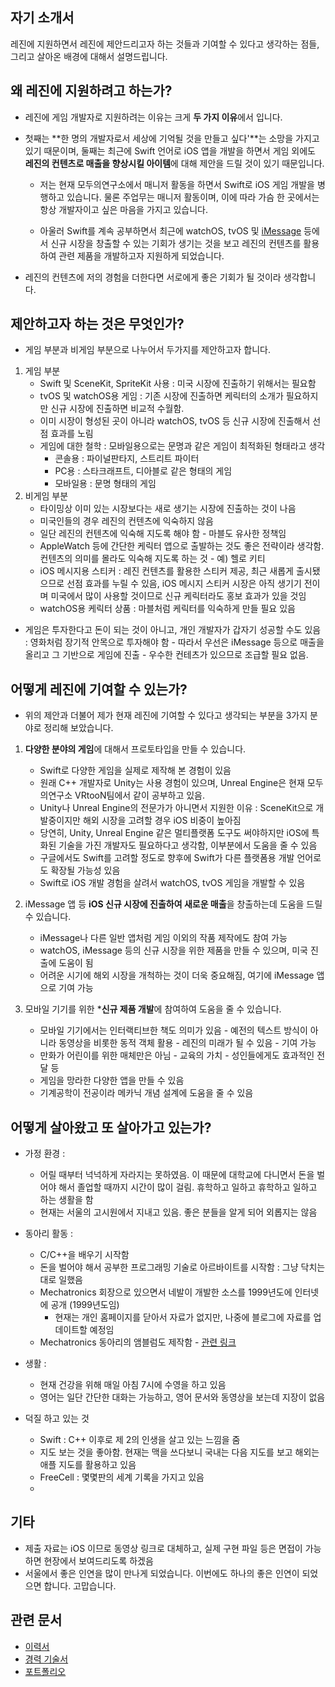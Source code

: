 ## 자기 소개서 

레진에 지원하면서 레진에 제안드리고자 하는 것들과 기여할 수 있다고 생각하는 점들, 그리고 살아온 배경에 대해서 설명드립니다.

## 왜 레진에 지원하려고 하는가?

* 레진에 게임 개발자로 지원하려는 이유는 크게 **두 가지 이유**에서 입니다. 

* 첫째는 **한 명의 개발자로서 세상에 기억될 것을 만들고 싶다'**는 소망을 가지고 있기 때문이며, 둘째는 최근에 Swift 언어로 iOS 앱을 개발을 하면서 게임 외에도 **레진의 컨텐츠로 매출을 향상시킬 아이템**에 대해 제안을 드릴 것이 있기 때문입니다.

	* 저는 현재 모두의연구소에서 매니저 활동을 하면서 Swift로 iOS 게임 개발을 병행하고 있습니다. 물론 주업무는 매니저 활동이며, 이에 따라 가슴 한 곳에서는 항상 개발자이고 싶은 마음을 가지고 있습니다.

	* 아울러 Swift를 계속 공부하면서 최근에 watchOS, tvOS 및 [iMessage]() 등에서 신규 시장을 창출할 수 있는 기회가 생기는 것을 보고 레진의 컨텐츠를 활용하여 관련 제품을 개발하고자 지원하게 되었습니다.

* 레진의 컨텐츠에 저의 경험을 더한다면 서로에게 좋은 기회가 될 것이라 생각합니다.


## 제안하고자 하는 것은 무엇인가?

* 게임 부분과 비게임 부분으로 나누어서 두가지를 제안하고자 합니다.

1. 게임 부분
	* Swift 및 SceneKit, SpriteKit 사용 : 미국 시장에 진출하기 위해서는 필요함
	* tvOS 및 watchOS용 게임 : 기존 시장에 진출하면 케릭터의 소개가 필요하지만 신규 시장에 진출하면 비교적 수월함. 
	* 이미 시장이 형성된 곳이 아니라 watchOS, tvOS 등 신규 시장에 진출해서 선점 효과를 노림
	* 게임에 대한 철학 : 모바일용으로는 문명과 같은 게임이 최적화된 형태라고 생각
		* 콘솔용 : 파이널판타지, 스트리트 파이터
		* PC용 : 스타크래프트, 디아블로 같은 형태의 게임
		* 모바일용 : 문명 형태의 게임
2. 비게임 부분
	* 타이밍상 이미 있는 시장보다는 새로 생기는 시장에 진출하는 것이 나음
	* 미국인들의 경우 레진의 컨텐츠에 익숙하지 않음
	* 일단 레진의 컨텐츠에 익숙해 지도록 해야 함 - 마블도 유사한 정책임
	* AppleWatch 등에 간단한 케릭터 앱으로 출발하는 것도 좋은 전략이라 생각함. 컨텐츠의 의미를 몰라도 익숙해 지도록 하는 것 - 예) 헬로 키티 
	* iOS 메시지용 스티커 : 레진 컨텐츠를 활용한 스티커 제공, 최근 새롭게 출시됐으므로 선점 효과를 누릴 수 있음, iOS 메시지 스티커 시장은 아직 생기기 전이며 미국에서 많이 사용할 것이므로 신규 케릭터라도 홍보 효과가 있을 것임
	* watchOS용 케릭터 상품 : 마블처럼 케릭터를 익숙하게 만들 필요 있음

* 게임은 투자한다고 돈이 되는 것이 아니고, 개인 개발자가 갑자기 성공할 수도 있음 : 영화처럼 장기적 안목으로 투자해야 함 - 따라서 우선은 iMessage 등으로 매출을 올리고 그 기반으로 게임에 진출 - 우수한 컨테츠가 있으므로 조급할 필요 없음.

## 어떻게 레진에 기여할 수 있는가?

* 위의 제안과 더불어 제가 현재 레진에 기여할 수 있다고 생각되는 부분을 3가지 분야로 정리해 보았습니다.

1. **다양한 분야의 게임**에 대해서 프로토타입을 만들 수 있습니다.
	* Swift로 다양한 게임을 실제로 제작해 본 경험이 있음
	* 원래 C++ 개발자로 Unity는 사용 경험이 있으며, Unreal Engine은 현재 모두의연구소 VRtooN팀에서 같이 공부하고 있음.
	* Unity나 Unreal Engine의 전문가가 아니면서 지원한 이유 : SceneKit으로 개발중이지만 해외 시장을 고려할 경우 iOS 비중이 높아짐
	* 당연히, Unity, Unreal Engine 같은 멀티플랫폼 도구도 써야하지만 iOS에 특화된 기술을 가진 개발자도 필요하다고 생각함, 이부분에서 도움을 줄 수 있음
	* 구글에서도 Swift를 고려할 정도로 향후에 Swift가 다른 플랫폼용 개발 언어로도 확장될 가능성 있음
	* Swift로 iOS 개발 경험을 살려서 watchOS, tvOS 게임을 개발할 수 있음
	
2. iMessage 앱 등 **iOS 신규 시장에 진출하여 새로운 매출**을 창출하는데 도움을 드릴 수 있습니다.
	* iMessage나 다른 일반 앱처럼 게임 이외의 작품 제작에도 참여 가능
	* watchOS, iMessage 등의 신규 시장을 위한 제품을 만들 수 있으며, 미국 진출에 도움이 됨	
	* 어려운 시기에 해외 시장을 개척하는 것이 더욱 중요해짐, 여기에 iMessage 앱으로 기여 가능
	
3. 모바일 기기를 위한 ***신규 제품 개발**에 참여하여 도움을 줄 수 있습니다.
	* 모바일 기기에서는 인터랙티브한 책도 의미가 있음 - 예전의 텍스트 방식이 아니라 동영상을 비롯한 동적 객체 활용 - 레진의 미래가 될 수 있음 - 기여 가능
	* 만화가 어린이를 위한 매체만은 아님 - 교육의 가치 - 성인들에게도 효과적인 전달 등
	* 게임을 망라한 다양한 앱을 만들 수 있음
	* 기계공학이 전공이라 메카닉 개념 설계에 도움을 줄 수 있음


## 어떻게 살아왔고 또 살아가고 있는가?

* 가정 환경 : 
	* 어릴 때부터 넉넉하게 자라지는 못하였음. 이 때문에 대학교에 다니면서 돈을 벌어야 해서 졸업할 때까지 시간이 많이 걸림. 휴학하고 일하고 휴학하고 일하고 하는 생활을 함
	* 현재는 서울의 고시원에서 지내고 있음. 좋은 분들을 알게 되어 외롭지는 않음

* 동아리 활동 : 	
	* C/C++을 배우기 시작함
	* 돈을 벌어야 해서 공부한 프로그래밍 기술로 아르바이트를 시작함 : 그냥 닥치는 대로 일했음 
	* Mechatronics 회장으로 있으면서 네발이 개발한 소스를 1999년도에 인터넷에 공개 (1999년도임)
		* 현재는 개인 홈페이지를 닫아서 자료가 없지만, 나중에 블로그에 자료를 업데이트할 예정임
	* Mechatronics 동아리의 앰블럼도 제작함 - [관련 링크](http://mecha.namoweb.net/xe/CI)

* 생활 : 
	* 현재 건강을 위해 매일 아침 7시에 수영을 하고 있음
	* 영어는 일단 간단한 대화는 가능하고, 영어 문서와 동영상을 보는데 지장이 없음

* 덕질 하고 있는 것
	* Swift : C++ 이후로 제 2의 인생을 살고 있는 느낌을 줌
	* 지도 보는 것을 좋아함. 현재는 맥을 쓰다보니 국내는 다음 지도를 보고 해외는 애플 지도를 활용하고 있음
	* FreeCell : 몇몇판의 세계 기록을 가지고 있음
	* ![]()	

## 기타 

* 제출 자료는 iOS 이므로 동영상 링크로 대체하고, 실제 구현 파일 등은 면접이 가능하면 현장에서 보여드리도록 하겠음
* 서울에서 좋은 인연을 많이 만나게 되었습니다. 이번에도 하나의 좋은 인연이 되었으면 합니다. 고맙습니다.

## 관련 문서

* [이력서](2016-07-12-Resume.md)
* [경력 기술서](2016-07-21-Employment-Highlight.md)
* [포트폴리오](2016-07-21-Portfolio.md)
